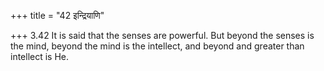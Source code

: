 +++
title = "42 इन्द्रियाणि"

+++
3.42 It is said that the senses are powerful. But beyond the senses is
the mind, beyond the mind is the intellect, and beyond and greater than
intellect is He.
